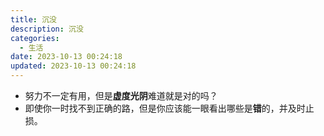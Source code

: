 ```yaml
---
title: 沉没
description: 沉没
categories:
  - 生活 
date: 2023-10-13 00:24:18
updated: 2023-10-13 00:24:18
---
```


- 努力不一定有用，但是**虚度光阴**难道就是对的吗？
- 即使你一时找不到正确的路，但是你应该能一眼看出哪些是**错**的，并及时止损。